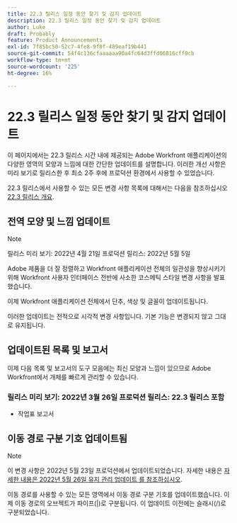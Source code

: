 ```yaml
---
title: 22.3 릴리스 일정 동안 찾기 및 감지 업데이트
description: 22.3 릴리스 일정 동안 찾기 및 감지 업데이트
author: Luke
draft: Probably
feature: Product Announcements
exl-id: 7f85bc50-52c7-4fe8-9f0f-489eaf19b441
source-git-commit: 54f4c136cfaaaaaa90a4fc64d3ffd06816cff9cb
workflow-type: tm+mt
source-wordcount: '225'
ht-degree: 16%

---
```


# 22.3 릴리스 일정 동안 찾기 및 감지 업데이트

이 페이지에서는 22.3 릴리스 시간 내에 제공되는 Adobe Workfront 애플리케이션의 다양한 영역의 모양과 느낌에 대한 간단한 업데이트를 설명합니다. 이러한 개선 사항은 미리 보기로 릴리스한 후 최소 2주 후에 프로덕션 환경에서 사용할 수 있었습니다.

22.3 릴리스에서 사용할 수 있는 모든 변경 사항 목록에 대해서는 다음을 참조하십시오 [22.3 릴리스 개요](../../../product-announcements/product-releases/22.3-release-activity/22-3-release-overview.md).

## 전역 모양 및 느낌 업데이트

>[!NOTE]
>
>릴리스 미리 보기: 2022년 4월 21일 프로덕션 릴리스: 2022년 5월 5일

Adobe 제품을 더 잘 정렬하고 Workfront 애플리케이션 전체의 일관성을 향상시키기 위해 Workfront 사용자 인터페이스 전반에 사소한 코스메틱 스타일 변경 사항을 발표했습니다.

이제 Workfront 애플리케이션 전체에서 단추, 색상 및 글꼴이 업데이트됩니다.

이러한 업데이트는 전적으로 시각적 변경 사항입니다. 기본 기능은 변경되지 않고 그대로 유지됩니다.

## 업데이트된 목록 및 보고서

이제 다음 목록 및 보고서의 도구 모음에는 최신 모양과 느낌이 있으므로 Adobe Workfront에서 개체를 빠르게 관리할 수 있습니다.

### 릴리스 미리 보기: 2022년 3월 26일 프로덕션 릴리스: 22.3 릴리스 포함

* 작업표 보고서

## 이동 경로 구분 기호 업데이트됨

>[!NOTE]
>
>이 변경 사항은 2022년 5월 23일 프로덕션에서 업데이트되었습니다. 자세한 내용은 [자세한 내용은 2022년 5월 26일 유지 관리 업데이트 를 참조하십시오](https://one.workfront.com/s/article/Maintenance-Update-on-May-26-2022).

이동 경로를 사용할 수 있는 모든 영역에서 이동 경로 구분 기호를 업데이트했습니다. 이제 이동 경로의 오브젝트가 파이프(|)로 구분됩니다. 이 업데이트 이전에는 슬래시(/)로 구분되었습니다.
